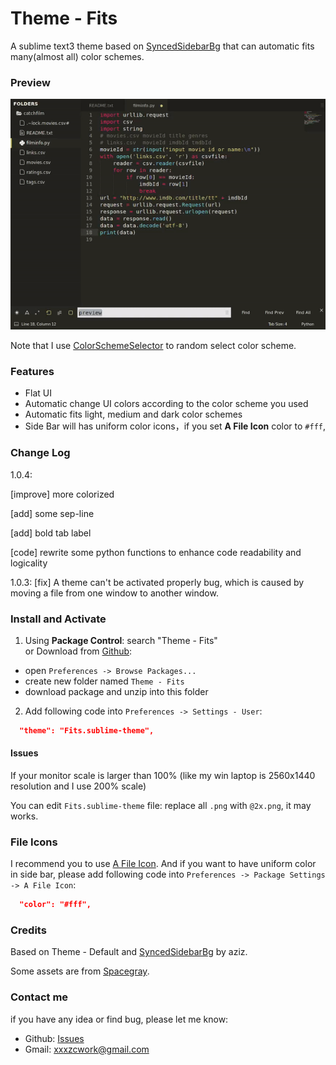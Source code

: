 # Theme - Fits
A sublime text3 theme based on [SyncedSidebarBg](https://packagecontrol.io/packages/SyncedSidebarBg) that can automatic fits many(almost all) color schemes.

### Preview

![preview](Preview/preview.gif)

Note that I use [ColorSchemeSelector](https://packagecontrol.io/packages/ColorSchemeSelector) to random select color scheme. 

### Features

- Flat UI
- Automatic change UI colors according to the color scheme you used
- Automatic fits light, medium and dark color schemes
- Side Bar will has uniform color icons，if you set **A File Icon** color to `#fff`, 

### Change Log

1.0.4:

[improve] more colorized

[add] some sep-line 

[add] bold tab label

[code] rewrite some python functions to enhance code readability and logicality

1.0.3:
[fix] A theme can't be activated properly bug, which is caused by moving a file from one window to another window.

### Install and Activate
1. Using **Package Control**: search "Theme - Fits" \
  or Download from [Github](https://github.com/xxxzc/themefits): 
  - open `Preferences -> Browse Packages...`
  - create new folder named `Theme - Fits`
  - download package and unzip into this folder

2. Add following code into `Preferences -> Settings - User`:
  ```json
  	"theme": "Fits.sublime-theme",
  ```

#### Issues

If your monitor scale is larger than 100% (like my win laptop is 2560x1440 resolution and I use 200% scale)

You can edit `Fits.sublime-theme` file: replace all `.png` with `@2x.png`, it may works.

### File Icons

I recommend you to use [A File Icon](https://packagecontrol.io/packages/A%20File%20Icon). 
And if you want to have uniform color in side bar, please add following code into `Preferences -> Package Settings -> A File Icon`:
```json
  "color": "#fff",
```

### Credits

Based on Theme - Default and  [SyncedSidebarBg](https://packagecontrol.io/packages/SyncedSidebarBg) by aziz.

Some assets are from [Spacegray](https://packagecontrol.io/packages/Theme%20-%20Spacegray).

### Contact me
if you have any idea or find bug, please let me know:
- Github: [Issues](https://github.com/xxxzc/themefits/issues)
- Gmail: xxxzcwork@gmail.com
